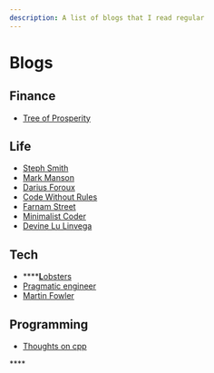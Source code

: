 ```yaml
---
description: A list of blogs that I read regular
---
```


# Blogs

## Finance

* [Tree of Prosperity ](http://treeofprosperity.blogspot.com/)

## Life

* [Steph Smith](https://blog.stephsmith.io/)
* [Mark Manson](https://markmanson.net/archive)
* [Darius Foroux](https://dariusforoux.com/blog/?utm_source=pocket)
* [Code Without Rules](https://codewithoutrules.com/)
* [Farnam Street](https://fs.blog/blog/)
* [Minimalist Coder](http://theminimalistcoder.com/)
* [Devine Lu Linvega](https://wiki.xxiivv.com/#devine+lu+linvega)

## Tech

* \*\*\*\*[**L**obsters](https://lobste.rs/)
* [Pragmatic engineer](https://blog.pragmaticengineer.com/)
* [Martin Fowler](https://martinfowler.com)

## Programming

* [Thoughts on cpp](https://thoughts-on-cpp.com/)

\*\*\*\*



